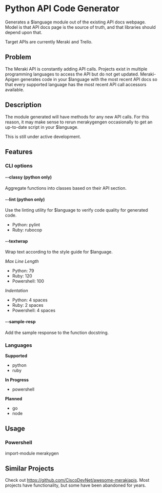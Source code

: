 # Python API Code Generator
Generates a $language module out of the existing API docs webpage. 
Model is that API docs page is the source of truth, and that libraries 
should depend upon that.  

Target APIs are currently Meraki and Trello.

## Problem
The Meraki API is constantly adding API calls. Projects exist in multiple
programming languages to access the API but do not get updated. Meraki-Apigen
generates code in your $language with the most recent API docs so that every
supported language has the most recent API call accessors available.

## Description
The module generated will have methods for any new API calls.
For this reason, it may make sense to rerun merakygengen occasionally
to get an up-to-date script in your $language.

This is still under active development.

## Features
### CLI options
#### --classy (python only)
Aggregate functions into classes based on their API section. 

#### --lint (python only)
Use the linting utility for $language to verify code quality for 
generated code.

* Python: pylint
* Ruby: rubocop

#### --textwrap
Wrap text according to the style guide for $language.

*Max Line Length*
* Python: 79
* Ruby: 120
* Powershell: 100

*Indentation*
* Python: 4 spaces
* Ruby: 2 spaces
* Powershell: 4 spaces

#### --sample-resp
Add the sample response to the function docstring.

### Languages
**Supported**
* python
* ruby

**In Progress**
* powershell

**Planned**
* go
* node

## Usage
### Powershell
import-module merakygen

## Similar Projects
Check out https://github.com/CiscoDevNet/awesome-merakiapis.
Most projects have functionality, but some have been abandoned for years.